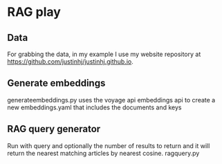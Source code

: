 # RAG play
## Data
For grabbing the data, in my example I use my website repository at https://github.com/justinhj/justinhj.github.io.

## Generate embeddings
generateembeddings.py uses the voyage api embeddings api to create a new embeddings.yaml that includes the documents and keys

## RAG query generator
Run with query and optionally the number of results to return and it will return the nearest matching articles by nearest cosine.
ragquery.py

